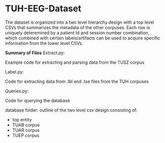 # TUH-EEG-Dataset
The dataset is organized into a two level hierarchy design with a top level CSVs that summarizes the metadata of the other corpuses. 
Each row is uniquely deteremined by a patient Id and session number combination, which combined with certain labels/artifacts can be used to
acquire specific information from the lower level CSVs.

**Summary of Files**
Extract.py:

Example code for extracting and parsing data from the TUSZ corpus

Label.py:

Code for extracting data from .lbl and .tse files from the TUH corpuses

Queries.py:

Code for querying the database

database folder:
outline of the two level csv design consisting of:
- top entity
- TUAB corpus
- TUAR corpus
- TUEP corpus
